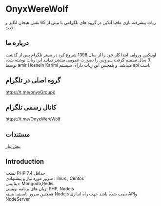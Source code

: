 
# OnyxWereWolf

 ربات پیشرفته بازی مافیا آنلاین در گروه های تلگرامی با بیش از 65 نقش هیجان انگیز و جدید

 
## درباره ما

اونیکس ورولف ابتدا کار خود را  از سال 1398 شروع کرد در بستر تلگرام پس از گذشت 3 سال تصمیم گرفت سروس را بصورت عمومی منتشر نمایید این ربات نوشته شده توسط  amir Hossein Karimi میباشد.  و همچنین این ربات دارای سیستم api است.

## گروه اصلی در تلگرام

https://t.me/onyxGroups

## کانال رسمی تلگرام
https://t.me/OnyxWereWolf


## مستندات

[پیش نیاز](#introduction)



## Introduction

نسخه PHP حداقل 7.4
<br>
سرور مورد نیاز و پیشنهادی : linux , Centos
<br>
دیتابیس: Mongodb,Redis
<br>
زبان های برنامه نویسی: PHP, Nodejs
<br>
همچنین سرور بایستی بسته Nodejs نصب شده باشد جهت راه اندازی APIو NodeServer




